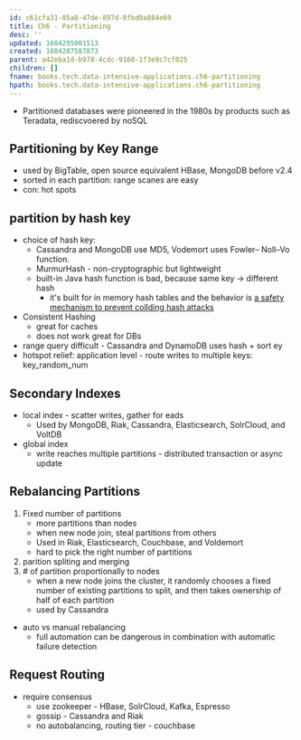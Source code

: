 ```yaml
---
id: c61cfa31-05a8-47de-897d-0fbd0a884e69
title: Ch6 - Partitioning
desc: ''
updated: 1604295001513
created: 1604287587873
parent: a42eba1d-b978-4cdc-9160-1f3e9c7cf025
children: []
fname: books.tech.data-intensive-applications.ch6-partitioning
hpath: books.tech.data-intensive-applications.ch6-partitioning
---
```

- Partitioned databases were pioneered in the 1980s by products such as Teradata, rediscvoered by noSQL

## Partitioning by Key Range

- used by BigTable, open source equivalent HBase, MongoDB before v2.4 
- sorted in each partition: range scanes are easy 
- con: hot spots

## partition by hash key

- choice of hash key: 
  - Cassandra and MongoDB use MD5, Vodemort uses Fowler– Noll–Vo function.
  - MurmurHash -  non-cryptographic but lightweight
  - built-in Java hash function is bad, because same key -> different hash
    - it's built for in memory hash tables and the behavior is [a safety mechanism to prevent collding hash attacks](http://martin.kleppmann.com/2012/06/18/java-hashcode-unsafe-for-distributed-systems.html)
- Consistent Hashing
  - great for caches
  - does not work great for DBs 
- range query difficult - Cassandra and DynamoDB uses hash + sort ey 
- hotspot relief: application level  -  route writes to multiple keys: key_random_num

## Secondary Indexes

- local index - scatter writes, gather for eads 
  - Used by MongoDB, Riak, Cassandra, Elasticsearch, SolrCloud, and VoltDB 
- global index
  - write reaches multiple partitions - distributed transaction or async update 

## Rebalancing Partitions

1. Fixed number of partitions
   - more partitions than nodes
   - when new node join, steal partitions from others 
   - Used in Riak,  Elasticsearch, Couchbase, and Voldemort 
   - hard to pick the right number of partitions 
2. parition spliting and merging 
3. \# of partition proportionally to nodes
   - when a new node joins the cluster, it randomly chooses a fixed number of existing partitions to split, and then takes ownership of half of each partition
   - used by Cassandra

- auto vs manual rebalancing
  - full automation can be dangerous in combination with automatic failure detection

## Request Routing

- require consensus
  - use zookeeper - HBase, SolrCloud, Kafka, Espresso
  - gossip - Cassandra and Riak
  - no autobalancing, routing tier - couchbase 

